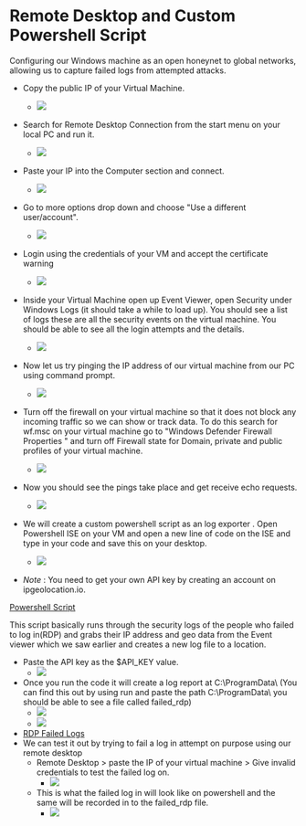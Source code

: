 # Remote Desktop and Custom Powershell Script

Configuring our Windows machine as an open honeynet to global networks, allowing us to capture failed logs from attempted attacks. 

- Copy the public IP of your Virtual Machine.  
  -  ![](RDPSimg/RDPS1.png)
- Search for Remote Desktop Connection from the start menu on your local PC and run it. 
  -  ![](RDPSimg/RD2.png)
- Paste your IP into the Computer section and connect. 
  - ![](RDPSimg/RD3.png) 
- Go to more options drop down and choose "Use a different user/account". 
  -  ![](RDPSimg/RD4.png)
- Login using the credentials of your VM and accept the certificate warning 
  - ![](RDPSimg/RD5.png)
- Inside your Virtual Machine open up Event Viewer, open Security under Windows Logs (it should take a while to load up). You should see a list of logs these are all the security events on the virtual machine. You should be able to see all the login attempts and the details. 
  - ![](RDPSimg/RD6.png)
- Now let us try pinging the IP address of our virtual machine from our PC using command prompt. 
  - ![](RDPSimg/RD7.png)
- Turn off the firewall on your virtual machine so that it does not block any incoming traffic so we can show or track data. To do this search for wf.msc on your virtual machine go to "Windows Defender Firewall Properties " and turn off Firewall state for Domain, private and public profiles of your virtual machine.
  - ![](RDPSimg/RD8.png)
- Now you should see the pings take place and get receive echo requests. 
  - ![](RDPSimg/RD9.png)
-  We will create a custom powershell script as an log exporter . Open Powershell ISE on your VM and  open a new line of code on the ISE and type in your code  and save this on your desktop.
   - ![](RDPSimg/RD10.png) 

- _Note_ : You need to get your own API key by creating an account on ipgeolocation.io. 

[Powershell Script]() 

This script basically runs through the security logs of the people who failed to log in(RDP) and grabs their IP address and geo data from the Event viewer which we saw earlier and creates a new log file to a location. 

- Paste the API key as the $API_KEY value. 
  - ![](RDPSimg/RD11.png)
- Once you run the code it will create a log report at C:\ProgramData\ (You can find this out by using run and paste the path C:\ProgramData\ you should be able to see a file called failed_rdp)  
  - ![](RDPSimg/RD12.png)
  - ![](RDPSimg/RD13.png) 
- [RDP Failed Logs]()
-  We can test it out by trying to fail a log in attempt on purpose using our remote desktop 
   -  Remote Desktop > paste the IP of your virtual machine > Give invalid credentials to test the failed log on. 
      -  ![](RDPSimg/RD14.png)
   - This is what the failed log in will look like on powershell and the same will be recorded in to the failed_rdp file. 
     - ![](RDPSimg/RD15.png) 
